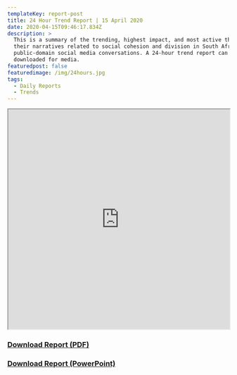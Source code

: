 ```yaml
---
templateKey: report-post
title: 24 Hour Trend Report | 15 April 2020
date: 2020-04-15T09:46:17.834Z
description: >
  This is a summary of the trending, highest impact, and most active themes and
  their narratives related to social cohesion and division in South African
  public-domain social media conversations. A 24-hour trend report can be
  downloaded for media.
featuredpost: false
featuredimage: /img/24hours.jpg
tags:
  - Daily Reports
  - Trends
---
```

<iframe src="https://drive.google.com/file/d/16URvekE9QIL7kLXiKNXiLZCbNBdoPnmy/preview" width="100%" height="500"></iframe>
<br> <a href="https://drive.google.com/u/0/uc?id=16URvekE9QIL7kLXiKNXiLZCbNBdoPnmy&export=download" target="blank"><h3><strong>Download Report (PDF)</h3></strong></a><a href="https://docs.google.com/presentation/d/1YTb1yWX4cX9RHgu7jnUfOt8PZxzJYJA5n-vq-Yltz9w/edit?usp=sharing" target="blank"><h3><strong>Download Report (PowerPoint)</h3></strong></a>